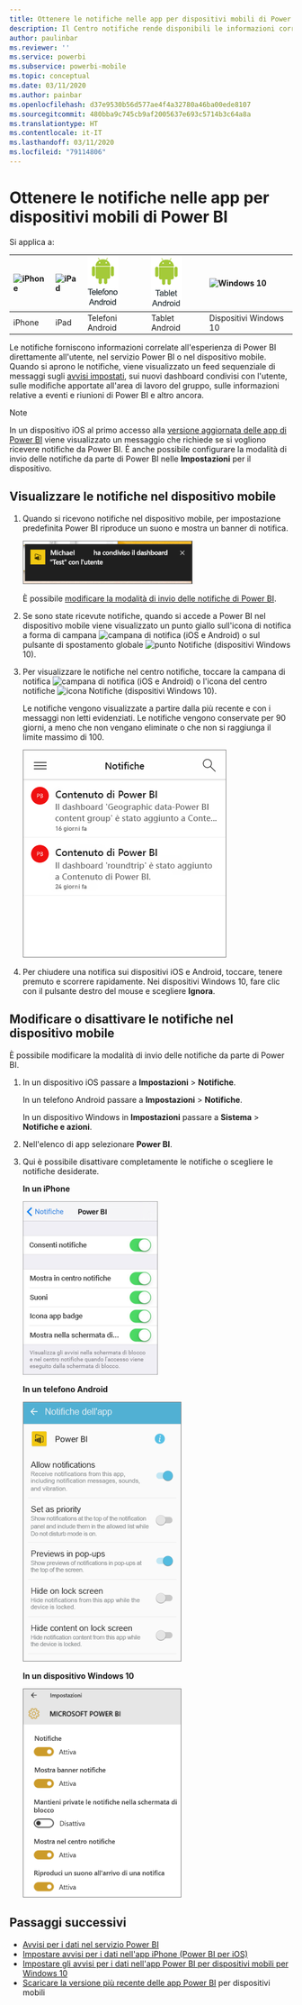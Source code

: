 ```yaml
---
title: Ottenere le notifiche nelle app per dispositivi mobili di Power BI
description: Il Centro notifiche rende disponibili le informazioni correlate all'esperienza di Power BI direttamente nel dispositivo mobile.
author: paulinbar
ms.reviewer: ''
ms.service: powerbi
ms.subservice: powerbi-mobile
ms.topic: conceptual
ms.date: 03/11/2020
ms.author: painbar
ms.openlocfilehash: d37e9530b56d577ae4f4a32780a46ba00ede8107
ms.sourcegitcommit: 480bba9c745cb9af2005637e693c5714b3c64a8a
ms.translationtype: HT
ms.contentlocale: it-IT
ms.lasthandoff: 03/11/2020
ms.locfileid: "79114806"
---
```

# <a name="get-notifications-in-the-power-bi-mobile-apps"></a>Ottenere le notifiche nelle app per dispositivi mobili di Power BI
Si applica a:

| ![iPhone](./media/mobile-apps-notification-center/iphone-logo-50-px.png) | ![iPad](./media/mobile-apps-notification-center/ipad-logo-50-px.png) | ![Telefono Android](./media/mobile-apps-notification-center/android-phone-logo-50-px.png) | ![Tablet Android](./media/mobile-apps-notification-center/android-tablet-logo-50-px.png) | ![Windows 10](./media/mobile-apps-notification-center/win-10-logo-50-px.png) |
|:--- |:--- |:--- |:--- |:--- |
| iPhone |iPad |Telefoni Android |Tablet Android |Dispositivi Windows 10 |

Le notifiche forniscono informazioni correlate all'esperienza di Power BI direttamente all'utente, nel servizio Power BI o nel dispositivo mobile. Quando si aprono le notifiche, viene visualizzato un feed sequenziale di messaggi sugli [avvisi impostati](mobile-set-data-alerts-in-the-mobile-apps.md), sui nuovi dashboard condivisi con l'utente, sulle modifiche apportate all'area di lavoro del gruppo, sulle informazioni relative a eventi e riunioni di Power BI e altro ancora.

> [!NOTE]
> In un dispositivo iOS al primo accesso alla [versione aggiornata delle app di Power BI](https://powerbi.microsoft.com/mobile/) viene visualizzato un messaggio che richiede se si vogliono ricevere notifiche da Power BI. È anche possibile configurare la modalità di invio delle notifiche da parte di Power BI nelle **Impostazioni** per il dispositivo. 
> 
> 

## <a name="view-notifications-on-your-mobile-device"></a>Visualizzare le notifiche nel dispositivo mobile
1. Quando si ricevono notifiche nel dispositivo mobile, per impostazione predefinita Power BI riproduce un suono e mostra un banner di notifica.
   
   ![Banner di notifica](./media/mobile-apps-notification-center/power-bi-mobile-notification-banner.png)
   

   È possibile [modificare la modalità di invio delle notifiche di Power BI](mobile-apps-notification-center.md#change-or-turn-off-notifications-on-your-mobile-device).
2. Se sono state ricevute notifiche, quando si accede a Power BI nel dispositivo mobile viene visualizzato un punto giallo sull'icona di notifica a forma di campana ![campana di notifica](./media/mobile-apps-notification-center/powerbi-alert-tile-notification-icon.png) (iOS e Android) o sul pulsante di spostamento globale ![punto Notifiche](./media/mobile-apps-notification-center/power-bi-iphone-alert-global-nav-button.png) (dispositivi Windows 10). 

3. Per visualizzare le notifiche nel centro notifiche, toccare la campana di notifica ![campana di notifica](./media/mobile-apps-notification-center/powerbi-alert-tile-notification-icon.png) (iOS e Android) o l'icona del centro notifiche ![icona Notifiche](./media/mobile-apps-notification-center/power-bi-windows-10-notification-icon.png) (dispositivi Windows 10).
   
    Le notifiche vengono visualizzate a partire dalla più recente e con i messaggi non letti evidenziati. Le notifiche vengono conservate per 90 giorni, a meno che non vengano eliminate o che non si raggiunga il limite massimo di 100.
   
   ![Elenco di notifiche di iOS](./media/mobile-apps-notification-center/power-bi-iphone-notifications-list.png)
4. Per chiudere una notifica sui dispositivi iOS e Android, toccare, tenere premuto e scorrere rapidamente. Nei dispositivi Windows 10, fare clic con il pulsante destro del mouse e scegliere **Ignora**.

## <a name="change-or-turn-off-notifications-on-your-mobile-device"></a>Modificare o disattivare le notifiche nel dispositivo mobile
È possibile modificare la modalità di invio delle notifiche da parte di Power BI.

1. In un dispositivo iOS passare a **Impostazioni** > **Notifiche**. 
   
    In un telefono Android passare a **Impostazioni** > **Notifiche**.
   
    In un dispositivo Windows in **Impostazioni** passare a **Sistema** > **Notifiche e azioni**.
2. Nell'elenco di app selezionare **Power BI**. 
3. Qui è possibile disattivare completamente le notifiche o scegliere le notifiche desiderate.
   
    **In un iPhone**
   
    ![Scegliere le notifiche](./media/mobile-apps-notification-center/power-bi-notifications-iphone-settings.png)
   
    **In un telefono Android**
   
    ![Scegliere le notifiche](./media/mobile-apps-notification-center/power-bi-notifications-android-settings.png)

    **In un dispositivo Windows 10**

    ![Scegliere le notifiche](./media/mobile-apps-notification-center/power-bi-notifications-windows10-settings.png)

## <a name="next-steps"></a>Passaggi successivi
* [Avvisi per i dati nel servizio Power BI](../../service-set-data-alerts.md)
* [Impostare avvisi per i dati nell'app iPhone (Power BI per iOS)](mobile-set-data-alerts-in-the-mobile-apps.md)
* [Impostare gli avvisi per i dati nell'app Power BI per dispositivi mobili per Windows 10](mobile-set-data-alerts-in-the-mobile-apps.md)
* [Scaricare la versione più recente delle app Power BI](https://powerbi.microsoft.com/mobile/) per dispositivi mobili

